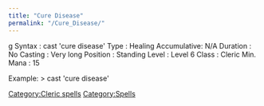 ```yaml
---
title: "Cure Disease"
permalink: "/Cure_Disease/"
---
```


<nowiki>g Syntax : cast 'cure disease' Type : Healing Accumulative: N/A
Duration : No Casting : Very long Position : Standing Level : Level 6
Class : Cleric Min. Mana : 15

</pre>

Example: \> cast 'cure disease'

[Category:Cleric spells](Category:Cleric_spells "wikilink")
[Category:Spells](Category:Spells "wikilink")